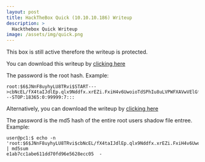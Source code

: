 ```yaml
---
layout: post
title: HackTheBox Quick (10.10.10.186) Writeup
description: >
  Hackthebox Quick Writeup
image: /assets/img/quick.png
---
```


This box is still active therefore the writeup is protected.

You can download this writeup by [clicking here](/active/pdf/quick1.pdf)

The password is the root hash. Example:
```
root:$6$JNnF8uyhyLU8TRvi$START--->cbNcEL/fX4taIJdlEp.qlx9Nddfx.xrEZi.FxiH4v6UwoioTdSPhIu8uLVPWFXAVwVElGfsd46Dpg4zdOxfd0<---STOP:18365:0:99999:7:::
```
Alternatively, you can download the writeup by  [clicking here](/active/pdf/quick2.pdf)

The password is the md5 hash of the entire root users shadow file entree. Example:
```
user@pc1:$ echo -n 'root:$6$JNnF8uyhyLU8TRvi$cbNcEL/fX4taIJdlEp.qlx9Nddfx.xrEZi.FxiH4v6UwoioTdSPhIu8uLVPWFXAVwVElGffi1sFDpg4zdOxfd0:18365:0:99999:7:::' | md5sum
e1ab7cc1abe611dd70fd96e5628ecc05  -
```

